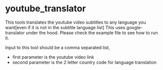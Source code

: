 # youtube_translator

This tools translates the youtube video subtitles to any language you want[even if it is not in the subtitle language list]
This uses google-translator under the hood. Please check the example file to see how to run it.

Input to this tool should be a comma separated list,
- first parameter is the youtube video link
- second parameter is the 2 letter country code for language translation
